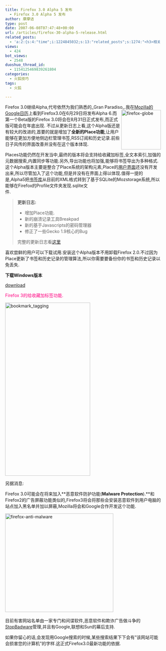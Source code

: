 ```yaml
---
title: Firefox 3.0 Alpha 5 发布
  - Firefox 3.0 Alpha 5 发布
author: 摩摩诘
type: post
date: 2007-06-08T07:47:48+00:00
url: /articles/firefox-30-alpha-5-release.html
related_posts:
  - 'a:2:{s:4:"time";i:1224845032;s:13:"related_posts";s:1274:"<h3>相关日志</h3><ul class="related_post"><li><a href="http://www.digglife.cn/articles/add-safari-like-inline-search-to-firefox.html" title="给Firefox加上Safari风格的站内搜索效果">给Firefox加上Safari风格的站内搜索效果</a></li><li><a href="http://www.digglife.cn/articles/vista-theme-visual-style-download.html" title="7个漂亮的Vista主题(视觉样式)下载">7个漂亮的Vista主题(视觉样式)下载</a></li><li><a href="http://www.digglife.cn/articles/free-photoshop-brush.html" title="免费下载900多个Photoshop笔刷">免费下载900多个Photoshop笔刷</a></li><li><a href="http://www.digglife.cn/articles/wallpaper-windows7.html" title="9枚Windows 7高清壁纸">9枚Windows 7高清壁纸</a></li><li><a href="http://www.digglife.cn/articles/firefox-addons-weekly-issue3.html" title="一周Firefox扩展推荐-第三辑">一周Firefox扩展推荐-第三辑</a></li><li><a href="http://www.digglife.cn/articles/custom-windows-interface-tools.html" title="9个工具打造焕然一新的Windows界面">9个工具打造焕然一新的Windows界面</a></li><li><a href="http://www.digglife.cn/articles/firefox-addons-weekly-issue2.html" title="一周Firefox扩展推荐-第二辑">一周Firefox扩展推荐-第二辑</a></li></ul>";}'
views:
  - 424
bot_views:
  - 2548
duoshuo_thread_id:
  - 1154125469839261804
categories:
  - 火狐技巧
tags:
  - 火狐

---
```

Firefox 3.0继续Alpha,代号依然为我们熟悉的_Gran Paradiso_.<a atomicselection="true" href="https://www.digglife.net/wp-content/uploads/3/379/2007/06/firefox-globe.png"><img align="right" width="128" src="http://digglife.qiniudn.com/wp-content/uploads/3/379/2007/06/firefox-globe-thumb.png" alt="firefox-globe" height="128" /></a>我在<a target="_blank" href="https://www.digglife.net/articles/%e5%a5%87%e5%ae%a2%e5%bf%85%e5%a4%87%e7%9a%848%e4%b8%aa%e7%89%b9%e8%89%b2google%e6%97%a5%e5%8e%86.html">Mozilla的Google日历</a>上看到Firefox3.0在6月29日将发布Alpha 6.而第一个Beta版的Firefox 3.0将会在8月31日正式发布,而正式版可能会在年底出现. 不过从更新日志上看,这个Alpha版还是有较大的改进的,首要的就是增加了**全新的Place功能**,让用户能够在更加方便地侧边栏管理书签,RSS订阅和历史记录.前些日子风传的界面改善并没有在这个版本体现.

Places功能仍然在开发当中,最终的版本将会支持给收藏加标签,全文本索引,加强的元数据搜索,内置同步等功能.另外,导出功能也将加强,能够将书签导出为多种格式.这个Alpha版本主要是整合了Place系统的架构元素,Place的<a target="_blank" href="http://wiki.mozilla.org/Places:User_Interface">用户界面</a>还没有开发出来,所以尽管加入了这个功能,但是并没有在界面上得以体现.值得一提的是,Alpha5把<a target="_blank" href="http://developer.mozilla.org/devnews/index.php/2007/05/23/bookmarks-on-places-now-enabled-for-firefox-3-alpha-5/">书签库</a>从目前的XML格式转到了基于SQLite的Mozstorage系统,所以能够在Firefox的Profile文件夹发现.sqlite文件.                                                             

> **更新日志:**
> 
>   * 增加Place功能.
>   * 新的崩溃记录工具Breakpad
>   * 新的基于Javascripts的密码管理器 
>   * 修正了一些Gecko 1.9核心的Bug
> 
> 完整的更新日志看<a target="_blank" href="http://developer.mozilla.org/devnews/index.php/2007/06/06/firefox-30-alpha-5-available-for-download/">这里</a> 

<!--more-->

喜欢尝鲜的用户可以下载试用.安装这个Alpha版本不用卸载Firefox 2.0.不过因为Place更新了书签和历史记录的管理算法,所以你需要要备份你的书签和历史记录以免丢失.

**下载Windows版本**

[download][1]

<font color="#ff0080">Firefox 3的给收藏加标签功能.</font>

<a atomicselection="true" href="https://www.digglife.net/wp-content/uploads/3/379/2007/06/bookmark-tagging.png"><img width="275" src="http://digglife.qiniudn.com/wp-content/uploads/3/379/2007/06/bookmark-tagging-thumb.png" alt="bookmark_tagging" height="560" /></a>

另据消息:

Firefox 3.0可能会在将来加入**恶意软件防护功能(**Malware Protection**).**和Firefox2的广告屏蔽功能类似的,Firefox3将会将那些会安装恶意软件到用户电脑的站点加入黑名单并加以屏蔽,Mozilla将会和Google合作开发这个功能.

<a atomicselection="true" href="https://www.digglife.net/wp-content/uploads/3/379/2007/06/firefox-anti-malware.png"><img width="350" src="http://digglife.qiniudn.com/wp-content/uploads/3/379/2007/06/firefox-anti-malware-thumb.png" alt="firefox-anti-malware" height="319" /></a>                      

目前有害网站名单由一家专门和间谍软件,恶意软件和欺诈广告做斗争的<a target="_blank" href="http://www.stopbadware.org/home/help">StopBadware</a>管理,并且有Google,联想和Sun的幕后支持.
  
如果你留心的话,会发现用Google搜索的时候,某些搜索结果下下会有&#8221;该网站可能会损害您的计算机&#8221;的字样.这正式Firefox3.0最新功能的依据.

 [1]: http://download.mozilla.org/?product=granparadiso-alpha5&os=win